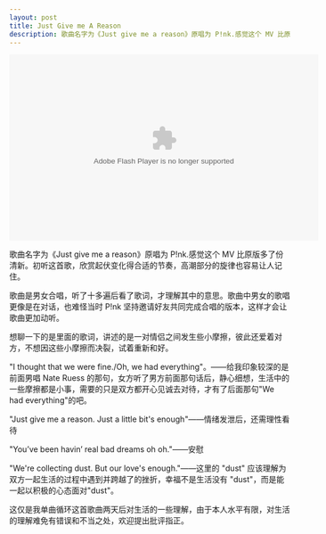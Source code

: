 ```yaml
---
layout: post
title: Just Give me A Reason
description: 歌曲名字为《Just give me a reason》原唱为 P!nk.感觉这个 MV 比原版多了份清新。初听这首歌，欣赏起伏变化得合适的节奏，高潮部分的旋律也容易让人记住。
---
```


<embed src="http://player.yinyuetai.com/video/player/630585/v_0.swf" quality="high" width="555" height="334" align="middle"  allowScriptAccess="sameDomain" allowfullscreen="true" type="application/x-shockwave-flash" />

<br>

歌曲名字为《Just give me a reason》原唱为 P!nk.感觉这个 MV 比原版多了份清新。初听这首歌，欣赏起伏变化得合适的节奏，高潮部分的旋律也容易让人记住。

歌曲是男女合唱，听了十多遍后看了歌词，才理解其中的意思。歌曲中男女的歌唱更像是在对话，也难怪当时 P!nk 坚持邀请好友共同完成合唱的版本，这样才会让歌曲更加动听。

想聊一下的是里面的歌词，讲述的是一对情侣之间发生些小摩擦，彼此还爱着对方，不想因这些小摩擦而决裂，试着重新和好。

"I thought that we were fine./Oh, we had everything"。——给我印象较深的是前面男唱 Nate Ruess 的那句，女方听了男方前面那句话后，静心细想，生活中的一些摩擦都是小事，需要的只是双方都开心见诚去对待，才有了后面那句"We had everything"的吧。

"Just give me a reason. Just a little bit's enough"——情绪发泄后，还需理性看待

"You’ve been havin’ real bad dreams oh oh."——安慰

"We're collecting dust. But our love's enough."——这里的 "dust" 应该理解为双方一起生活的过程中遇到并跨越了的挫折，幸福不是生活没有 "dust"，而是能一起以积极的心态面对"dust"。

这仅是我单曲循环这首歌曲两天后对生活的一些理解，由于本人水平有限，对生活的理解难免有错误和不当之处，欢迎提出批评指正。
